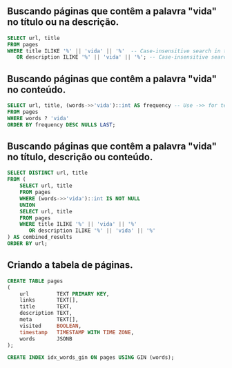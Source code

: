 ## Buscando páginas que contêm a palavra "vida" no título ou na descrição.
```sql
SELECT url, title 
FROM pages
WHERE title ILIKE '%' || 'vida' || '%'  -- Case-insensitive search in title
   OR description ILIKE '%' || 'vida' || '%'; -- Case-insensitive search in description
```

## Buscando páginas que contêm a palavra "vida" no conteúdo.
```sql
SELECT url, title, (words->>'vida')::int AS frequency -- Use ->> for text extraction
FROM pages
WHERE words ? 'vida' 
ORDER BY frequency DESC NULLS LAST;
```

## Buscando páginas que contêm a palavra "vida" no título, descrição ou conteúdo.
```sql
SELECT DISTINCT url, title
FROM (
    SELECT url, title
    FROM pages
    WHERE (words->>'vida')::int IS NOT NULL
    UNION
    SELECT url, title
    FROM pages
    WHERE title ILIKE '%' || 'vida' || '%'
       OR description ILIKE '%' || 'vida' || '%'
) AS combined_results
ORDER BY url;
```
## Criando a tabela de páginas.
```sql
CREATE TABLE pages
(
    url         TEXT PRIMARY KEY,
    links       TEXT[],
    title       TEXT,
    description TEXT,
    meta        TEXT[],
    visited     BOOLEAN,
    timestamp   TIMESTAMP WITH TIME ZONE,
    words       JSONB
);

CREATE INDEX idx_words_gin ON pages USING GIN (words);
```